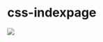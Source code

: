 # css-indexpage
<img src="https://media.discordapp.net/attachments/745926145865941045/812796972997148693/unknown.png?width=1251&height=670">
